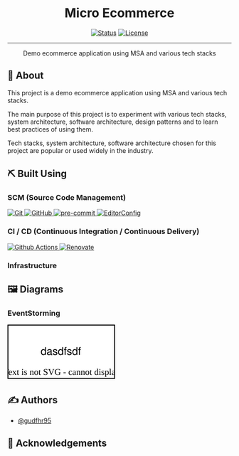 <h1 align="center">Micro Ecommerce</h1>

<div align="center">

[![Status](https://img.shields.io/badge/status-active-success.svg)]()
[![License](https://img.shields.io/badge/license-MIT-blue.svg)](/LICENSE)

</div>

---

<p align="center">
    Demo ecommerce application using MSA and various tech stacks
</p>

## 🧐 About <a name = "about"></a>

This project is a demo ecommerce application using MSA and various tech stacks.

The main purpose of this project is to experiment with various tech stacks, system architecture,
software architecture, design patterns and to learn best practices of using them.

Tech stacks, system architecture, software architecture chosen for this project are popular or used
widely in the industry.

## ⛏️ Built Using <a name = "built_using"></a>

### SCM (Source Code Management)

<a href="https://git-scm.com">
    <img src="https://img.shields.io/badge/Git-F05032?logo=Git&logoColor=white" alt="Git" />
</a>
<a href="https://github.com">
    <img src="https://img.shields.io/badge/GitHub-181717?logo=GitHub&logoColor=white" alt="GitHub" />
</a>
<a href="https://pre-commit.com">
    <img src="https://img.shields.io/badge/pre--commit-FAB040?logo=pre-commit&logoColor=white" alt="pre-commit" />
</a>

<a href="https://editorconfig.org">
    <img src="https://img.shields.io/badge/EditorConfig-FEFEFE?logo=EditorConfig&logoColor=black" alt="EditorConfig" />
</a>

### CI / CD (Continuous Integration / Continuous Delivery)

<a href="https://github.com/features/actions">
    <img src="https://img.shields.io/badge/Github Actions-2088FF?logo=Github Actions&logoColor=white" alt="Github Actions" />
</a>
<a href="https://www.mend.io/renovate">
    <img src="https://img.shields.io/badge/Renovate-1A1F6C?logo=RenovateBot&logoColor=white" alt="Renovate" />
</a>

### Infrastructure

## 🖼️ Diagrams

### EventStorming
<img src="./diagrams/eventstorming.svg" alt="EventStorming"/>

## ✍️ Authors <a name = "authors"></a>

- [@gudfhr95](https://github.com/gudfhr95)

## 🎉 Acknowledgements
